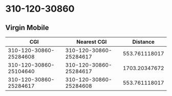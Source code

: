 # 310-120-30860
## Virgin Mobile


| CGI | Nearest CGI | Distance |
|-----|-------------|----------|
| 310-120-30860-25284608 | 310-120-30860-25284617 | 553.761118017 |
| 310-120-30860-25104640 | 310-120-30860-25284617 | 1703.20347672 |
| 310-120-30860-25284617 | 310-120-30860-25284608 | 553.761118017 |
